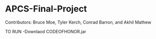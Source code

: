 # APCS-Final-Project
Contributors: Bruce Moe, Tyler Kerch, Conrad Barron, and Akhil Mathew

TO RUN
-Downlaod CODEOFHONOR.jar
